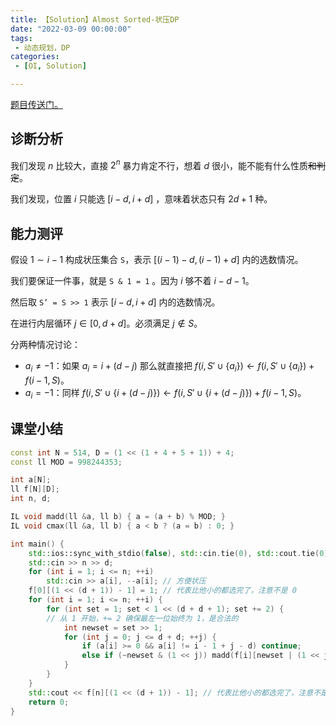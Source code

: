 ```yaml
---
title: 【Solution】Almost Sorted-状压DP
date: "2022-03-09 00:00:00"
tags:
 - 动态规划，DP
categories:
 - [OI, Solution]

---
```


[题目传送门。](https://atcoder.jp/contests/arc132/tasks/arc132_c)

<!--more-->

## 诊断分析

我们发现 $n$ 比较大，直接 $2^n$ 暴力肯定不行，想着 $d$ 很小，能不能有什么性质~~和判定~~。

我们发现，位置 $i$ 只能选 $[i-d,i+d]$ ，意味着状态只有 $2d+1$ 种。

## 能力测评

假设 $1 \sim i-1$ 构成状压集合 $\texttt{S}$，表示 $[(i-1)-d,(i-1)+d]$ 内的选数情况。

我们要保证一件事，就是 $\texttt{S & 1 = 1}$  。因为 $i$ 够不着 $i-d-1$。

然后取 $\texttt{S' = S >> 1}$ 表示  $[i-d,i+d]$ 内的选数情况。

在进行内层循环 $j\in [0,d+d]$。必须满足 $j \notin S$。

分两种情况讨论：

- $a_i\neq -1$：如果 $a_i=i+(d-j)$ 那么就直接把 $f(i,S'\cup\{a_i\})\leftarrow f(i,S'\cup\{a_i\})+f(i-1,S)$。
- $a_i=-1$：同样 $f(i,S'\cup\{i+(d-j)\})\leftarrow f(i,S'\cup\{i+(d-j)\})+f(i-1,S)$。

## 课堂小结

```cpp
const int N = 514, D = (1 << (1 + 4 + 5 + 1)) + 4;
const ll MOD = 998244353;

int a[N];
ll f[N][D];
int n, d;

IL void madd(ll &a, ll b) { a = (a + b) % MOD; }
IL void cmax(ll &a, ll b) { a < b ? (a = b) : 0; }

int main() {
	std::ios::sync_with_stdio(false), std::cin.tie(0), std::cout.tie(0);
	std::cin >> n >> d;
	for (int i = 1; i <= n; ++i)
		std::cin >> a[i], --a[i]; // 方便状压
	f[0][(1 << (d + 1)) - 1] = 1; // 代表比他小的都选完了，注意不是 0
	for (int i = 1; i <= n; ++i) {
		for (int set = 1; set < 1 << (d + d + 1); set += 2) {
		// 从 1 开始，+= 2 确保最左一位始终为 1，是合法的
			int newset = set >> 1;
			for (int j = 0; j <= d + d; ++j) {
				if (a[i] >= 0 && a[i] != i - 1 + j - d) continue;
				else if (~newset & (1 << j)) madd(f[i][newset | (1 << j)], f[i - 1][set]);
			}
		}
	}
	std::cout << f[n][(1 << (d + 1)) - 1]; // 代表比他小的都选完了，注意不是 0
	return 0;
}
```


